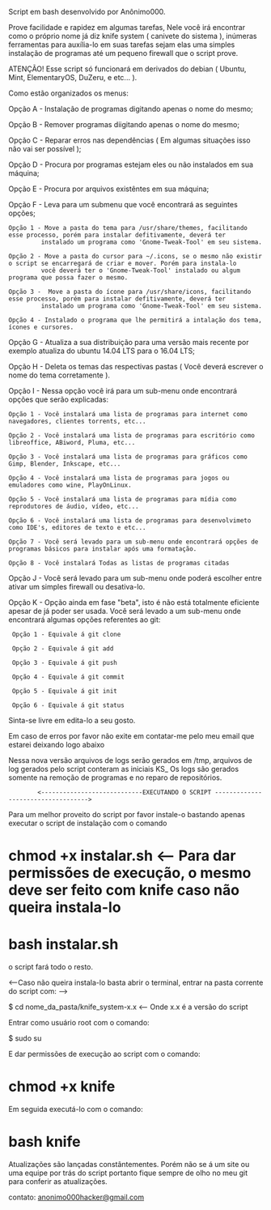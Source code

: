  Script em bash desenvolvido por Anônimo000.

 Prove facilidade e rapidez em algumas tarefas,
Nele você irá encontrar como o próprio nome já diz knife system ( canivete do sistema ), inúmeras
ferramentas para auxília-lo em suas tarefas sejam elas uma simples instalação de programas até um
pequeno firewall que o script prove.

 ATENÇÃO! Esse script só funcionará em derivados do debian ( Ubuntu, Mint, ElementaryOS, DuZeru, e etc... ).





 Como estão organizados os menus: 

 Opção A - Instalação de programas digitando apenas o nome do mesmo;
  
 Opção B - Remover programas diigitando apenas o nome do mesmo;

 Opção C - Reparar erros nas dependências ( Em algumas situações isso não vai ser possível );
 
 Opção D - Procura por programas estejam eles ou não instalados em sua máquina;

 Opção E - Procura por arquivos existêntes em sua máquina;

 Opção F - Leva para um submenu que você encontrará as seguintes opções;

    Opção 1 - Move a pasta do tema para /usr/share/themes, facilitando esse processo, porém para instalar defitivamente, deverá ter
             instalado um programa como 'Gnome-Tweak-Tool' em seu sistema.

    Opção 2 - Move a pasta do cursor para ~/.icons, se o mesmo não existir o script se encarregará de criar e mover. Porém para instala-lo
             você deverá ter o 'Gnome-Tweak-Tool' instalado ou algum programa que possa fazer o mesmo.

    Opção 3 -  Move a pasta do ícone para /usr/share/icons, facilitando esse processo, porém para instalar defitivamente, deverá ter
             instalado um programa como 'Gnome-Tweak-Tool' em seu sistema.

    Opção 4 - Instalado o programa que lhe permitirá a intalação dos tema, ícones e cursores.

 
 Opção G - Atualiza a sua distribuição para uma versão mais recente por exemplo atualiza do ubuntu 14.04 LTS para o 16.04 LTS;

 Opção H - Deleta os temas das respectivas pastas ( Você deverá escrever o nome do tema corretamente ).

 Opção I - Nessa opção você irá para um sub-menu onde encontrará opções que serão explicadas:

    Opção 1 - Você instalará uma lista de programas para internet como navegadores, clientes torrents, etc...
              
    Opção 2 - Você instalará uma lista de programas para escritório como libreoffice, ABiword, Pluma, etc...

    Opção 3 - Você instalará uma lista de programas para gráficos como Gimp, Blender, Inkscape, etc...

    Opção 4 - Você instalará uma lista de programas para jogos ou emuladores como wine, PlayOnLinux.

    Opção 5 - Você instalará uma lista de programas para mídia como reprodutores de áudio, vídeo, etc...

    Opção 6 - Você instalará uma lista de programas para desenvolvimeto como IDE's, editores de texto e etc...

    Opção 7 - Você será levado para um sub-menu onde encontrará opções de programas básicos para instalar após uma formatação.

    Opção 8 - Você instalará Todas as listas de programas citadas

 Opção J - Você será levado para um sub-menu onde poderá escolher entre ativar um simples firewall ou desativa-lo.

 Opção K - Opção ainda em fase "beta", isto é não está totalmente eficiente apesar de já poder ser usada.
           Você será levado a um sub-menu onde encontrará algumas opções referentes ao git:
    
     Opção 1 - Equivale á git clone

     Opção 2 - Equivale á git add
   
     Opção 3 - Equivale á git push

     Opção 4 - Equivale á git commit

     Opção 5 - Equivale á git init

     Opção 6 - Equivale á git status



 Sinta-se livre em edita-lo a seu gosto.

 Em caso de erros por favor não exite em contatar-me pelo meu email que estarei deixando logo abaixo

 Nessa nova versão arquivos de logs serão gerados em /tmp, arquivos de log gerados pelo script conteram as iniciais KS_
 Os logs são gerados somente na remoção de programas e no reparo de repositórios.
 
            <----------------------------EXECUTANDO O SCRIPT ----------------------------------->

 Para um melhor proveito do script por favor instale-o bastando apenas executar o script de instalação com o comando

 # chmod +x instalar.sh <-- Para dar permissões de execução, o mesmo deve ser feito com knife caso não queira instala-lo
 # bash instalar.sh

 o script fará todo o resto.

 <--Caso não queira instala-lo basta abrir o terminal, entrar na pasta corrente do script com: -->

  $ cd nome_da_pasta/knife_system-x.x <-- Onde x.x é a versão do script
  
 Entrar como usuário root com o comando:

  $ sudo su
  
 E dar permissões de execução ao script com o comando:

  # chmod +x knife

 Em seguida executá-lo com o comando:
 
 # bash knife



 


 Atualizações são lançadas constântementes. Porém não se á um site ou uma equipe por trás do script portanto
fique sempre de olho no meu git para conferir as atualizações.

contato: anonimo000hacker@gmail.com

